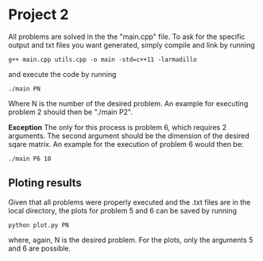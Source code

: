 # Project 2

All problems are solved in the the "main.cpp" file. To ask for the specific output and txt files you want generated, simply compile and link by running

```
g++ main.cpp utils.cpp -o main -std=c++11 -larmadillo  
```
and execute the code by running 
```
./main PN
```
Where N is the number of the desired problem. An example for executing problem 2 should then be  "./main P2".

**Exception**
The only for this process is problem 6, which requires 2 arguments. The second argument should be the dimension of the desired sqare matrix. An example for the execution of problem 6 would then be:

```
./main P6 10
```

## Ploting results
Given that all problems were properly executed and the .txt files are in the local directory, the plots for problem 5 and 6 can be saved by running

```
python plot.py PN
```

where, again, N is the desired problem. For the plots, only the arguments 5 and 6 are possible.


